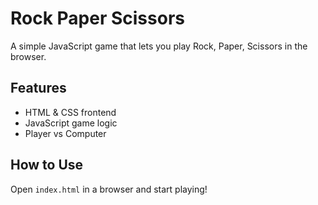 # Rock Paper Scissors

A simple JavaScript game that lets you play Rock, Paper, Scissors in the browser.

## Features

- HTML & CSS frontend
- JavaScript game logic
- Player vs Computer

## How to Use

Open `index.html` in a browser and start playing!

